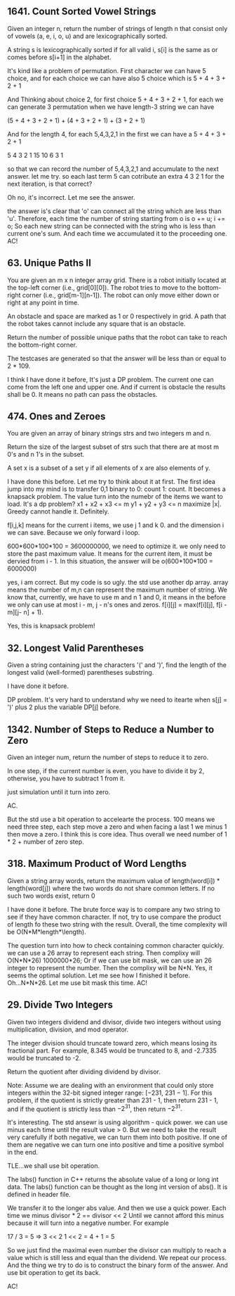 ## 1641. Count Sorted Vowel Strings

Given an integer n, return the number of strings of length n that consist only of vowels (a, e, i, o, u) and are lexicographically sorted.

A string s is lexicographically sorted if for all valid i, s[i] is the same as or comes before s[i+1] in the alphabet.

It's kind like a problem of permutation. First character we can have 5 choice, and for each choice we can have also 5 choice which is 5 + 4 + 3 + 2 + 1

And Thinking about choice 2, for first choice 5 + 4 + 3 + 2 + 1, for each we can generate 3 permutation when we have length-3 string we can have

(5 + 4 + 3 + 2 + 1) + (4 + 3 + 2 + 1) + (3 + 2 + 1)

And for the length 4, for each 5,4,3,2,1 in the first we can have a 5 + 4 + 3 + 2 + 1

5  4  3 2 1
15 10 6 3 1

so that we can record the number of 5,4,3,2,1 and accumulate to the next answer. let me try. so each last term 5 can cotribute an extra 4 3 2 1 for the next iteration, is that correct?

Oh no, it's incorrect. Let me see the answer.

the answer is's clear that 'o' can connect all the string which are less than 'u'. Therefore, each time the number of string starting from o is o += u; i += o; So each new string can be connected with the string who is less than current one's sum. And each time we accumulated it to the proceeding one. AC!

## 63. Unique Paths II

You are given an m x n integer array grid. There is a robot initially located at the top-left corner (i.e., grid[0][0]). The robot tries to move to the bottom-right corner (i.e., grid[m-1][n-1]). The robot can only move either down or right at any point in time.

An obstacle and space are marked as 1 or 0 respectively in grid. A path that the robot takes cannot include any square that is an obstacle.

Return the number of possible unique paths that the robot can take to reach the bottom-right corner.

The testcases are generated so that the answer will be less than or equal to 2 * 109.

I think I have done it before, It's just a DP problem. The current one can come from the left one and upper one. And if current is obstacle the results shall be 0. It means no path can pass the obstacles.

## 474. Ones and Zeroes

You are given an array of binary strings strs and two integers m and n.

Return the size of the largest subset of strs such that there are at most m 0's and n 1's in the subset.

A set x is a subset of a set y if all elements of x are also elements of y.

I have done this before. Let me try to think about it at first. The first idea jump into my mind is to transfer 0,1 binary to 0: count 1: count. It becomes a knapsack problem. The value turn into the numebr of the items we want to load. It's a dp problem? x1 + x2 + x3 <= m y1 + y2 + y3 <= n maximize |x|. Greedy cannot handle it. Definitely. 

f[i,j,k] means for the current i items, we use j 1 and k 0. and the dimension i we can save. Because we only forward i loop.

600\*600\*100\*100 = 3600000000, we need to optimize it. we only need to store the past maximum value. It means for the current item, it must be dervied from i - 1. In this situation, the answer will be o(600\*100\*100 = 6000000)

yes, i am correct. But my code is so ugly. the std use another dp array. array means the number of m,n can represent the maximum number of string. We know that, currently, we have to use m and n 1 and 0, it means in the before we only can use at most i - m, j - n's ones and zeros. f[i][j] = max(f[i][j], f[i - m][j- n] + 1). 

Yes, this is knapsack problem!

## 32. Longest Valid Parentheses

Given a string containing just the characters '(' and ')', find the length of the longest valid (well-formed) parentheses substring.

I have done it before. 

DP problem. It's very hard to understand why we need to itearte when s[j] = ')'  plus 2 plus the variable DP[j] before.

## 1342. Number of Steps to Reduce a Number to Zero

Given an integer num, return the number of steps to reduce it to zero.

In one step, if the current number is even, you have to divide it by 2, otherwise, you have to subtract 1 from it.

just simulation until it turn into zero.

AC.

But the std use a bit operation to accelearte the process. 100 means we need three step, each step move a zero and when facing a last 1 we minus 1 then move a zero. I think this is core idea.  Thus overall we need number of 1 * 2 + number of zero step.

## 318. Maximum Product of Word Lengths

Given a string array words, return the maximum value of length(word[i]) * length(word[j]) where the two words do not share common letters. If no such two words exist, return 0

I have done it before. The brute force way is to compare any two string to see if they have common character. If not, try to use compare the product of length fo these two string with the result. Overall, the time complexity will be O(N\*M\*length*\length). 

The question turn into how to check containing common character quickly. we can use a 26 array to represent each string. Then complixy will O(N\*N\*26) 1000000\*26; Or if we can use bit mask, we can use an 26 integer to represent the number. Then the complixy will be N*N. Yes, it seems the optimal solution. Let me see how I finished it before. Oh...N\*N\*26. Let me use bit mask this time. AC!

## 29. Divide Two Integers

Given two integers dividend and divisor, divide two integers without using multiplication, division, and mod operator.

The integer division should truncate toward zero, which means losing its fractional part. For example, 8.345 would be truncated to 8, and -2.7335 would be truncated to -2.

Return the quotient after dividing dividend by divisor.

Note: Assume we are dealing with an environment that could only store integers within the 32-bit signed integer range: [−231, 231 − 1]. For this problem, if the quotient is strictly greater than 231 - 1, then return 231 - 1, and if the quotient is strictly less than $-2^31$, then return $-2^31.$

It's interesting. The std ansewr is using algorithm - quick power. we can use minus each time until the result value > 0. But we need to take the result very carefully if both negative, we can turn them into both positive. If one of them are negative we can turn one into positive and time a positive symbol in the end.

TLE...we shall use bit operation. 

The labs() function in C++ returns the absolute value of a long or long int data. The labs() function can be thought as the long int version of abs(). It is defined in <cstdlib> header file.

We transfer it to the longer abs value. And then we use a quick power. Each time we minus divisor * 2 == divisor << 2 Until we cannot afford this minus because it will turn into a negative number. For example

17 / 3 = 5 => 3 << 2 1 << 2 = 4 + 1 = 5

So we just find the maximal even number the divisor can multiply to reach a value which is still less and equal than the dividend. We repeat our process. And the thing we try to do is to construct the binary form of the answer. And use bit operation to get its back.

AC!